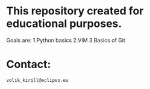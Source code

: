 # This repository created for educational purposes.
Goals are:
	1.Python basics
	2.VIM
	3.Basics of Git
# Contact:
	volik_kirill@eclipso.eu
	
